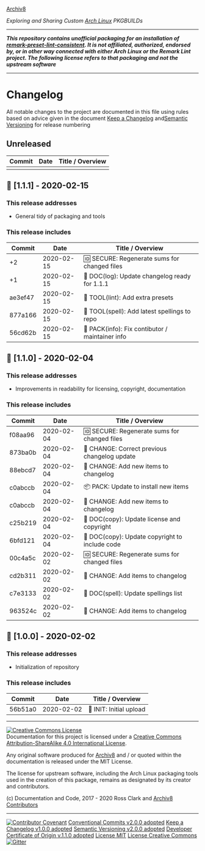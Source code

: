 [Archiv8](https://archiv8.github.io/)

_Exploring and Sharing Custom [Arch Linux](https://www.archlinux.org/) PKGBUILDs_

---

**_This repository contains unofficial packaging for an installation of [remark-preset-lint-consistent](https://github.com/remarkjs/remark-lint/tree/master/packages/remark-preset-lint-consistent). It is not affiliated, authorized, endorsed by, or in other way connected with either Arch Linux or the Remark Lint project. The following license refers to that packaging and not the upstream software_**

---

# Changelog

All notable changes to the project are documented in this file using rules based on advice given in the document [Keep a Changelog](https://keepachangelog.com/en/1.0.0/) and[Semantic Versioning](https://semver.org/spec/v2.0.0.html) for release numbering

## Unreleased

| Commit  | Date       | Title / Overview                                      |
| ------- | ---------- | ----------------------------------------------------- |
|         |            |                                                       |

## :wrench: [1.1.1] - 2020-02-15

### This release addresses

- General tidy of packaging and tools

### This release includes

| Commit  | Date       | Title / Overview                                      |
| ------- | ---------- | ----------------------------------------------------- |
|      +2 | 2020-02-15 | :id: SECURE: Regenerate sums for changed files        |
|      +1 | 2020-02-15 | :date: DOC(log): Update changelog ready for 1.1.1     |
| ae3ef47 | 2020-02-15 | :wrench: TOOL(lint): Add extra presets                |
| 877a166 | 2020-02-15 | :school: TOOL(spell): Add latest spellings to repo    |
| 56cd62b | 2020-02-15 | :gift: PACK(info): Fix contibutor / maintainer info   |

## :date: [1.1.0] - 2020-02-04

### This release addresses

- Improvements in readability for licensing, copyright, documentation

### This release includes

| Commit  | Date       | Title / Overview                                      |
| ------- | ---------- | ----------------------------------------------------- |
| f08aa96 | 2020-02-04 | :id: SECURE: Regenerate sums for changed files        |
| 873ba0b | 2020-02-04 | :date: CHANGE: Correct previous changelog update     |
| 88ebcd7 | 2020-02-04 | :date: CHANGE: Add new items to changelog             |
| c0abccb | 2020-02-04 | :package: PACK: Update to install new items           |
| c0abccb | 2020-02-04 | :date: CHANGE: Add new items to changelog             |
| c25b219 | 2020-02-04 | :cop: DOC(copy): Update license and copyright         |
| 6bfd121 | 2020-02-04 | :cop: DOC(copy): Update copyright to include code     |
| 00c4a5c | 2020-02-02 | :id: SECURE: Regenerate sums for changed files        |
| cd2b311 | 2020-02-02 | :date: CHANGE: Add items to changelog                 |
| c7e3133 | 2020-02-02 | :pencil: DOC(spell): Update spellings list            |
| 963524c | 2020-02-02 | :date: CHANGE: Add items to changelog                 |

## :tada: [1.0.0] - 2020-02-02

### This release addresses

- Initialization of repository

### This release includes

| Commit  | Date       | Title / Overview                                      |
| ------- | ---------- | ----------------------------------------------------- |
| 56b51a0 | 2020-02-02 | :tada: INIT: Initial upload                           |

---

<a rel="license" href="http://creativecommons.org/licenses/by-sa/4.0/"><img alt="Creative Commons License" style="border-width:0" src="https://i.creativecommons.org/l/by-sa/4.0/88x31.png" /></a><br />Documentation for this project is licensed under a <a rel="license" href="http://creativecommons.org/licenses/by-sa/4.0/">Creative Commons Attribution-ShareAlike 4.0 International License</a>.

Any original software produced for [Archiv8](https://archiv8.github.io/) and / or quoted within the documentation is released under the MIT License.

The license for upstream software, including the Arch Linux packaging tools used in the creation of this package, remains as designated by its creator and contributors.

(c) Documentation and Code, 2017 - 2020 Ross Clark and [Archiv8 Contributors](https://github.com/Archiv8/nodejs-remark-preset-lint-consistent/people)

---

[![Contributor Covenant](https://img.shields.io/badge/Contributor%20Covenant-v2.0.0%20adopted-ff69b4.svg)](CODE-OF-CONDUCT.md)
[Conventional Commits v2.0.0 adopted](https://www.conventionalcommits.org)
[Keep a Changelog v1.0.0 adopted](https://keepachangelog.com)
[Semantic Versioning v2.0.0 adopted](https://semver.org)
[Developer Certificate of Origin v.1.1.0 adopted](https://developercertificate.org)
[License MIT](https://opensource.org/licenses/MIT)
[License Creative Commons](https://creativecommons.org)
[![Gitter](https://badges.gitter.im/Archiv8/community.svg)](https://gitter.im/Archiv8/community?utm_source=badge&utm_medium=badge&utm_campaign=pr-badge)
